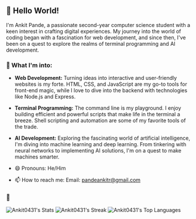## 👋 Hello World!

I'm Ankit Pande, a passionate second-year computer science student with a keen interest in crafting digital experiences. My journey into the world of coding began with a fascination for web development, and since then, I've been on a quest to explore the realms of terminal programming and AI development.

### 🚀 What I'm into:

- **Web Development:** Turning ideas into interactive and user-friendly websites is my forte. HTML, CSS, and JavaScript are my go-to tools for front-end magic, while I love to dive into the backend with technologies like Node.js and Express.

- **Terminal Programming:** The command line is my playground. I enjoy building efficient and powerful scripts that make life in the terminal a breeze. Shell scripting and automation are some of my favorite tools of the trade.

- **AI Development:** Exploring the fascinating world of artificial intelligence, I'm diving into machine learning and deep learning. From tinkering with neural networks to implementing AI solutions, I'm on a quest to make machines smarter.
- 😄 Pronouns: He/Him
- 📫 How to reach me: Email: pandeankitr@gmail.com
### 🌱
![Ankit0431's Stats](https://github-readme-stats.vercel.app/api?username=Ankit0431&theme=nightowl&show_icons=true&hide_border=true&count_private=true)
![Ankit0431's Streak](https://github-readme-streak-stats.herokuapp.com/?user=Ankit0431&theme=nightowl&hide_border=true)
![Ankit0431's Top Languages](https://github-readme-stats.vercel.app/api/top-langs/?username=Ankit0431&theme=nightowl&show_icons=true&hide_border=true&layout=compact)
<!--
**Ankit0431/Ankit0431** is a ✨ _special_ ✨ repository because its `README.md` (this file) appears on your GitHub profile.

Here are some ideas to get you started:

- 🔭 I’m currently working on ...
- 🌱 I’m currently learning ...
- 👯 I’m looking to collaborate on ...
- 🤔 I’m looking for help with ...
- 💬 Ask me about ...
- 📫 How to reach me: ...
- 😄 Pronouns: ...
- ⚡ Fun fact: ...
-->

